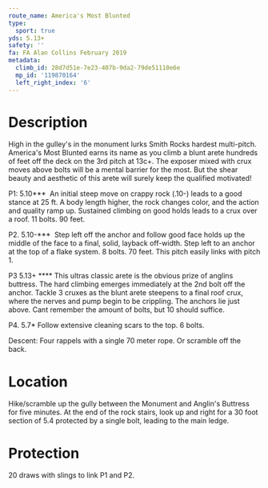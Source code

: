 ```yaml
---
route_name: America's Most Blunted
type:
  sport: true
yds: 5.13+
safety: ''
fa: FA Alan Collins February 2019
metadata:
  climb_id: 28d7d51e-7e23-407b-9da2-79de51110e6e
  mp_id: '119870164'
  left_right_index: '6'
---
```

# Description
High in the gulley's in the monument lurks Smith Rocks hardest multi-pitch. America's Most Blunted earns its name as you climb a blunt arete hundreds of feet off the deck on the 3rd pitch at 13c+. The exposer mixed with crux moves above bolts will be a mental barrier for the most. But the shear beauty and aesthetic of this arete will surely keep the qualified motivated!

P1: 5.10***  An initial steep move on crappy rock (.10-) leads to a good stance at 25 ft. A body length higher, the rock changes color, and the action and quality ramp up. Sustained climbing on good holds leads to a crux over a roof. 11 bolts. 90 feet.

P2. 5.10-***  Step left off the anchor and follow good face holds up the middle of the face to a final, solid, layback off-width. Step left to an anchor at the top of a flake system. 8 bolts. 70 feet. This pitch easily links with pitch 1.

P3 5.13+ **** This ultras classic arete is the obvious prize of anglins buttress. The hard climbing emerges immediately at the 2nd bolt off the anchor. Tackle 3 cruxes as the blunt arete steepens to a final roof crux, where the nerves and pump begin to be crippling. The anchors lie just above. Cant remember the amount of bolts, but 10 should suffice.

P4. 5.7* Follow extensive cleaning scars to the top. 6 bolts.

Descent: Four rappels with a single 70 meter rope. Or scramble off the back.

# Location
Hike/scramble up the gully between the Monument and Anglin's Buttress for five minutes. At the end of the rock stairs, look up and right for a 30 foot section of 5.4 protected by a single bolt, leading to the main ledge.

# Protection
20 draws with slings to link P1 and P2.
